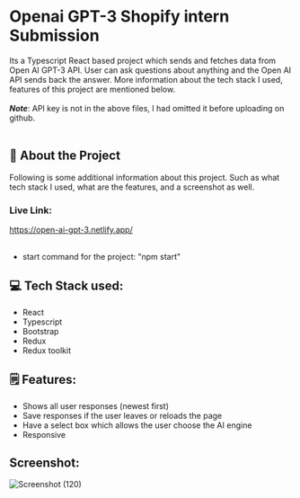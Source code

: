 # Openai GPT-3 Shopify intern Submission

Its a Typescript React based project which sends and fetches data from Open AI GPT-3 API. User can ask questions about anything and the Open AI API sends back the answer. More information about the tech stack I used, features of this project are mentioned below. <br/><br/> ***Note***: API key is not in the above files, I had omitted it before uploading on github.<br/><br/>

## 🤖 About the Project
Following is some additional information about this project. Such as what tech stack I used, what are the features, and a screenshot as well.<br/>

### Live Link:
https://open-ai-gpt-3.netlify.app/ <br/><br/>

- start command for the project: "npm start"

## 💻 Tech Stack used:

- React
- Typescript
- Bootstrap
- Redux
- Redux toolkit

## 🗒️ Features:

- Shows all user responses (newest first)
- Save responses if the user leaves or reloads the page
- Have a select box which allows the user choose the AI engine
- Responsive


## Screenshot:

![Screenshot (120)](https://user-images.githubusercontent.com/97867019/167711835-83d79218-a01a-40e5-ba7a-643d80785982.png)



